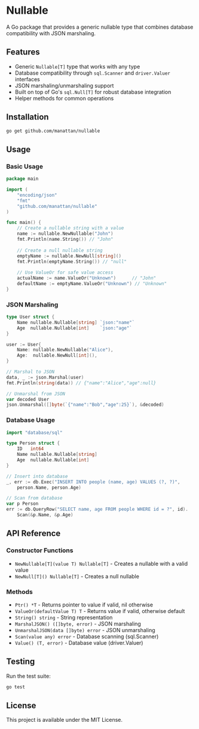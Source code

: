 # Nullable

A Go package that provides a generic nullable type that combines database compatibility with JSON marshaling.

## Features

- Generic `Nullable[T]` type that works with any type
- Database compatibility through `sql.Scanner` and `driver.Valuer` interfaces
- JSON marshaling/unmarshaling support
- Built on top of Go's `sql.Null[T]` for robust database integration
- Helper methods for common operations

## Installation

```bash
go get github.com/manattan/nullable
```

## Usage

### Basic Usage

```go
package main

import (
    "encoding/json"
    "fmt"
    "github.com/manattan/nullable"
)

func main() {
    // Create a nullable string with a value
    name := nullable.NewNullable("John")
    fmt.Println(name.String()) // "John"
    
    // Create a null nullable string
    emptyName := nullable.NewNull[string]()
    fmt.Println(emptyName.String()) // "null"
    
    // Use ValueOr for safe value access
    actualName := name.ValueOr("Unknown")      // "John"
    defaultName := emptyName.ValueOr("Unknown") // "Unknown"
}
```

### JSON Marshaling

```go
type User struct {
    Name nullable.Nullable[string] `json:"name"`
    Age  nullable.Nullable[int]    `json:"age"`
}

user := User{
    Name: nullable.NewNullable("Alice"),
    Age:  nullable.NewNull[int](),
}

// Marshal to JSON
data, _ := json.Marshal(user)
fmt.Println(string(data)) // {"name":"Alice","age":null}

// Unmarshal from JSON
var decoded User
json.Unmarshal([]byte(`{"name":"Bob","age":25}`), &decoded)
```

### Database Usage

```go
import "database/sql"

type Person struct {
    ID   int64
    Name nullable.Nullable[string]
    Age  nullable.Nullable[int]
}

// Insert into database
_, err := db.Exec("INSERT INTO people (name, age) VALUES (?, ?)", 
    person.Name, person.Age)

// Scan from database
var p Person
err := db.QueryRow("SELECT name, age FROM people WHERE id = ?", id).
    Scan(&p.Name, &p.Age)
```

## API Reference

### Constructor Functions

- `NewNullable[T](value T) Nullable[T]` - Creates a nullable with a valid value
- `NewNull[T]() Nullable[T]` - Creates a null nullable

### Methods

- `Ptr() *T` - Returns pointer to value if valid, nil otherwise
- `ValueOr(defaultValue T) T` - Returns value if valid, otherwise default
- `String() string` - String representation
- `MarshalJSON() ([]byte, error)` - JSON marshaling
- `UnmarshalJSON(data []byte) error` - JSON unmarshaling
- `Scan(value any) error` - Database scanning (sql.Scanner)
- `Value() (T, error)` - Database value (driver.Valuer)

## Testing

Run the test suite:

```bash
go test
```

## License

This project is available under the MIT License.